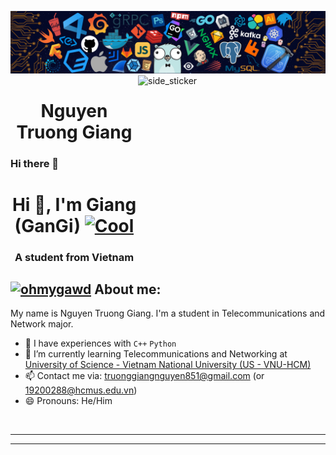 ![Github Banner](./banner.png)
<img align="right" width=300px height=300px alt="side_sticker" src="https://media.giphy.com/media/XgN35QOWSzLKGISuxm/giphy.gif"/>

<h1 align="center">
  <b>Nguyen Truong Giang</b>
</h1>

### Hi there 👋

<h1 align="center">Hi 👋, I'm Giang (GanGi) <a href="https://emoji.gg/emoji/7546-cool"><img src="https://emoji.gg/assets/emoji/7546-cool.png" width="32px" height="32px" alt="Cool"></a></h1>
<h3 align="center">A student from Vietnam</h3>


## <a href="https://emoji.gg/emoji/8291-ohmygawd"><img src="https://emoji.gg/assets/emoji/68291-ohmygawd.png" width="32px" height="32px" alt="ohmygawd"></a> About me:

My name is Nguyen Truong Giang. I'm a student in Telecommunications and Network major.
- 🌱 I have experiences with ```C++``` ```Python```
- 🌱 I’m currently learning Telecommunications and Networking at [University of Science - Vietnam National University (US - VNU-HCM)](http://www.fetel.hcmus.edu.vn/en/telecommunications-network/)
- 📫 Contact me via: truonggiangnguyen851@gmail.com (or 19200288@hcmus.edu.vn)
- 😄 Pronouns: He/Him
<br>
<hr>

---

